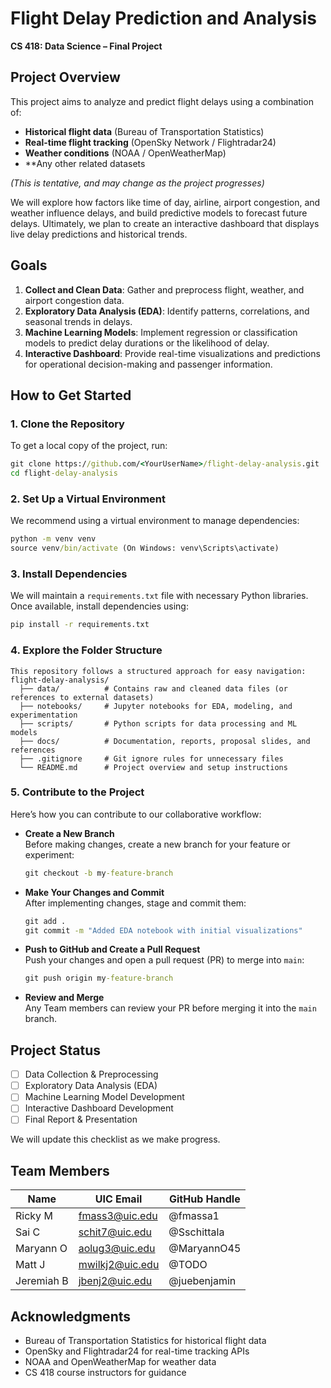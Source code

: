 # Flight Delay Prediction and Analysis

**CS 418: Data Science – Final Project**

## Project Overview
This project aims to analyze and predict flight delays using a combination of:
- **Historical flight data** (Bureau of Transportation Statistics)
- **Real-time flight tracking** (OpenSky Network / Flightradar24)
- **Weather conditions** (NOAA / OpenWeatherMap)
- **Any other related datasets

*_(This is tentative, and may change as the project progresses)_*


We will explore how factors like time of day, airline, airport congestion, and weather influence delays, and build predictive models to forecast future delays. Ultimately, we plan to create an interactive dashboard that displays live delay predictions and historical trends.

## Goals
1. **Collect and Clean Data**: Gather and preprocess flight, weather, and airport congestion data.
2. **Exploratory Data Analysis (EDA)**: Identify patterns, correlations, and seasonal trends in delays.
3. **Machine Learning Models**: Implement regression or classification models to predict delay durations or the likelihood of delay.
4. **Interactive Dashboard**: Provide real-time visualizations and predictions for operational decision-making and passenger information.

## How to Get Started

### 1. Clone the Repository
To get a local copy of the project, run:
```bat
git clone https://github.com/<YourUserName>/flight-delay-analysis.git
cd flight-delay-analysis
```
### 2. Set Up a Virtual Environment
We recommend using a virtual environment to manage dependencies:
```bat
python -m venv venv
source venv/bin/activate (On Windows: venv\Scripts\activate)
```

### 3. Install Dependencies
We will maintain a `requirements.txt` file with necessary Python libraries. Once available, install dependencies using:
```bat
pip install -r requirements.txt
```

### 4. Explore the Folder Structure
```
This repository follows a structured approach for easy navigation:
flight-delay-analysis/
  ├── data/          # Contains raw and cleaned data files (or references to external datasets)
  ├── notebooks/     # Jupyter notebooks for EDA, modeling, and experimentation
  ├── scripts/       # Python scripts for data processing and ML models
  ├── docs/          # Documentation, reports, proposal slides, and references
  ├── .gitignore     # Git ignore rules for unnecessary files
  └── README.md      # Project overview and setup instructions
```

### 5. Contribute to the Project
Here’s how you can contribute to our collaborative workflow: 
- **Create a New Branch**  
  Before making changes, create a new branch for your feature or experiment:
  ```bat
  git checkout -b my-feature-branch
  ```

- **Make Your Changes and Commit**  
  After implementing changes, stage and commit them:
  ```bat
  git add .
  git commit -m "Added EDA notebook with initial visualizations"
  ```

- **Push to GitHub and Create a Pull Request**  
  Push your changes and open a pull request (PR) to merge into `main`:
  ```bat
  git push origin my-feature-branch
  ```

- **Review and Merge**  
  Any Team members can review your PR before merging it into the `main` branch.

## Project Status
- [ ] Data Collection & Preprocessing  
- [ ] Exploratory Data Analysis (EDA)  
- [ ] Machine Learning Model Development  
- [ ] Interactive Dashboard Development  
- [ ] Final Report & Presentation  

We will update this checklist as we make progress.

## Team Members
| Name      | UIC Email        | GitHub Handle     |
|-----------|------------------|-------------------|
| Ricky M   | fmass3@uic.edu  | @fmassa1   |
| Sai C  | schit7@uic.edu  | @Sschittala   |
| Maryann O | aolug3@uic.edu  | @MaryannO45  |
| Matt J  | mwilkj2@uic.edu  | @TODO  |
| Jeremiah B | jbenj2@uic.edu  | @juebenjamin   |

## Acknowledgments
- Bureau of Transportation Statistics for historical flight data
- OpenSky and Flightradar24 for real-time tracking APIs
- NOAA and OpenWeatherMap for weather data
- CS 418 course instructors for guidance
